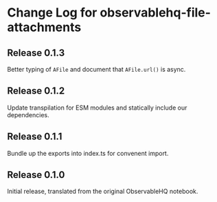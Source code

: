 # Change Log for observablehq-file-attachments

## Release 0.1.3
Better typing of `AFile` and document that `AFile.url()` is async.

## Release 0.1.2
Update transpilation for ESM modules and statically include our dependencies.

## Release 0.1.1
Bundle up the exports into index.ts for convenent import.

## Release 0.1.0

Initial release, translated from the original ObservableHQ notebook.